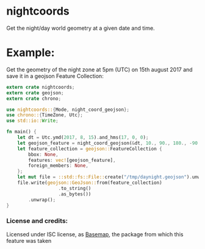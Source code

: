 # nightcoords

Get the night/day world geometry at a given date and time.

# Example:
Get the geometry of the night zone at 5pm (UTC) on 15th august 2017 and save it in a geojson Feature Collection:

```rust
extern crate nightcoords;
extern crate geojson;
extern crate chrono;

use nightcoords::{Mode, night_coord_geojson};
use chrono::{TimeZone, Utc};
use std::io::Write;

fn main() {
    let dt = Utc.ymd(2017, 8, 15).and_hms(17, 0, 0);
    let geojson_feature = night_coord_geojson(&dt, 10., 90., 180., -90.0, -180., &Mode::Night).unwrap();
    let feature_collection = geojson::FeatureCollection {
        bbox: None,
        features: vec![geojson_feature],
        foreign_members: None,
    };
    let mut file = ::std::fs::File::create("/tmp/daynight.geojson").unwrap();
    file.write(geojson::GeoJson::from(feature_collection)
                   .to_string()
                   .as_bytes())
        .unwrap();
}
```

### License and credits:
Licensed under ISC license, as [Basemap](https://github.com/matplotlib/basemap), the package from which this feature was taken
